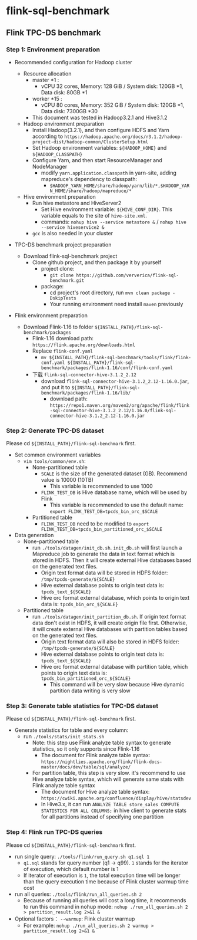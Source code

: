# flink-sql-benchmark

## Flink TPC-DS benchmark

### Step 1: Environment preparation

- Recommended configuration for Hadoop cluster
  - Resource allocation
    - master *1 :
      - vCPU 32 cores, Memory: 128 GiB /  System disk: 120GB *1, Data disk: 80GB *1
    - worker *15 :
      - vCPU 80 cores, Memory: 352 GiB / System disk: 120GB *1, Data disk: 7300GB *30
    - This document was tested in Hadoop3.2.1 and Hive3.1.2
  - Hadoop environment preparation
    - Install Hadoop(3.2.1), and then configure HDFS and Yarn according to `https://hadoop.apache.org/docs/r3.1.2/hadoop-project-dist/hadoop-common/ClusterSetup.html`
    - Set Hadoop environment variables: `${HADOOP_HOME}` and `${HADOOP_CLASSPATH}`
    - Configure Yarn, and then start ResourceManager and NodeManager
      - modify `yarn.application.classpath` in yarn-site, adding mapreduce's dependency to classpath:
        - `$HADOOP_YARN_HOME/share/hadoop/yarn/lib/*,$HADOOP_YARN_HOME/share/hadoop/mapreduce/*`
  - Hive environment preparation
    - Run hive metastore and HiveServer2
      - Set Hive environment variable: `${HIVE_CONF_DIR}`. This variable equals to the site of `hive-site.xml`.
      - commands: `nohup hive --service metastore &` / `nohup hive --service hiveservice2 &`
    - `gcc` is also needed in your cluster
  
- TPC-DS benchmark project preparation 
  - Download flink-sql-benchmark project
    - Clone github project, and then package it by yourself
      - project clone:
        - `git clone https://github.com/ververica/flink-sql-benchmark.git`
      - package:
        - cd project's root directory, run `mvn clean package -DskipTests`
        - Your running environment need install `maven` previously

- Flink environment preparation
  - Download Flink-1.16 to folder `${INSTALL_PATH}/flink-sql-benchmark/packages`
    - Flink-1.16 download path: `https://flink.apache.org/downloads.html`
    - Replace `flink-conf.yaml`
      - `mv ${INSTALL_PATH}/flink-sql-benchmark/tools/flink/flink-conf.yaml ${INSTALL_PATH}/flink-sql-benchmark/packages/flink-1.16/conf/flink-conf.yaml`
    - 下载 `flink-sql-connector-hive-3.1.2_2.12`
      - download `flink-sql-connector-hive-3.1.2_2.12-1.16.0.jar`, and put it to `${INSTALL_PATH}/flink-sql-benchmark/packages/flink-1.16/lib/`
        - download path: `https://repo1.maven.org/maven2/org/apache/flink/flink-sql-connector-hive-3.1.2_2.12/1.16.0/flink-sql-connector-hive-3.1.2_2.12-1.16.0.jar`

### Step 2: Generate TPC-DS dataset

Please cd `${INSTALL_PATH}/flink-sql-benchmark` first.

- Set common environment variables 
  - `vim tools/common/env.sh`:
    - None-partitioned table
      - `SCALE` is the size of the generated dataset (GB). Recommend value is 10000 (10TB)
        - This variable is recommended to use 1000
      - `FLINK_TEST_DB` is Hive database name, which will be used by Flink
        - This variable is recommended to use the default name: `export FLINK_TEST_DB=tpcds_bin_orc_$SCALE`
    - Partitioned table
      - `FLINK_TEST_DB` need to be modified to `export FLINK_TEST_DB=tpcds_bin_partitioned_orc_$SCALE`
- Data generation
  - None-partitioned table
    - run `./tools/datagen/init_db.sh`. `init_db.sh` will first launch a Mapreduce job to generate the data in text format which is stored in HDFS. Then it will create external Hive databases based on the generated text files.
      - Origin text format data will be stored in HDFS folder: `/tmp/tpcds-generate/${SCALE}`
      - Hive external database points to origin text data is: `tpcds_text_${SCALE}`
      - Hive orc format external database, which points to origin text data is: `tpcds_bin_orc_${SCALE}`
  - Partitioned table
    - run `./tools/datagen/init_partition_db.sh`. If origin text format data don't exist in HDFS, it will create origin file first. Otherwise, it will create external Hive databases with partition tables based on the generated text files.
      - Origin text format data will also be stored in HDFS folder: `/tmp/tpcds-generate/${SCALE}`
      - Hive external database points to origin text data is: `tpcds_text_${SCALE}`
      - Hive orc format external database with partition table, which points to origin text data is: `tpcds_bin_partitioned_orc_${SCALE}`
        - This command will be very slow because Hive dynamic partition data writing is very slow

### Step 3: Generate table statistics for TPC-DS dataset

Please cd `${INSTALL_PATH}/flink-sql-benchmark` first.

- Generate statistics for table and every column:
  - run `./tools/stats/init_stats.sh`
    - Note: this step use Flink analyze table syntax to generate statistics, so it only supports since Flink-1.16
      - The document for Flink analyze table syntax: `https://nightlies.apache.org/flink/flink-docs-master/docs/dev/table/sql/analyze/`
    - For partition table, this step is very slow. it's recommend to use Hive analyze table syntax, which will generate same stats with Flink analyze table syntax
      - The document for Hive analyze table syntax: `https://cwiki.apache.org/confluence/display/hive/statsdev`
      - In Hive3.x, it can run `ANALYZE TABLE store_sales COMPUTE STATISTICS FOR ALL COLUMNS;` in hive client to generate stats for all partitions instead of specifying one partition

### Step 4: Flink run TPC-DS queries

Please cd `${INSTALL_PATH}/flink-sql-benchmark` first.

- run single query: `./tools/flink/run_query.sh q1.sql 1`
  -  `q1.sql` stands for query number (q1 -> q99). `1` stands for the iterator of execution, which default number is 1
  - If iterator of execution is `1`, the total execution time will be longer than the query execution time because of Flink cluster warmup time cost 
- run all queries: `./tools/flink/run_all_queries.sh 2`
  - Because of running all queries will cost a long time, it recommends to run this command in nohup mode: `nohup ./run_all_queries.sh 2 > partition_result.log 2>&1 &`
- Optional factors： `--warmup`: Flink cluster warmup
  - For example: `nohup ./run_all_queries.sh 2 warmup > partition_result.log 2>&1 &`
